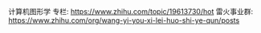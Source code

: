 计算机图形学 专栏: https://www.zhihu.com/topic/19613730/hot
雷火事业群: https://www.zhihu.com/org/wang-yi-you-xi-lei-huo-shi-ye-qun/posts

 